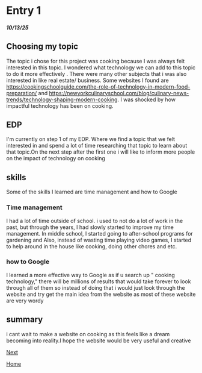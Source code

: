 # Entry 1
##### 10/13/25
##  Choosing my topic

The topic i chose for this project was cooking because I was always felt interested in this topic. I wondered  what technology we can add to this topic to do it more effectively . There were many other subjects that i was also interested in like real estate/ business. Some websites I found are https://cookingschoolguide.com/the-role-of-technology-in-modern-food-preparation/ and https://newyorkculinaryschool.com/blog/culinary-news-trends/technology-shaping-modern-cooking. I was shocked by how impactful technology has been on cooking.

## EDP
I'm currently on step 1 of my EDP. Where we find a topic that we felt interested in and spend a lot of time researching that topic to learn about that topic.On the next step after the first one i will like to inform more people on the impact of technology on cooking


## skills
Some of the skills I learned are time management and how to Google 

### Time management 

I had a lot of time outside of school. i used to not do a lot of work in the past, but through the years, I had slowly started to improve my time management. In middle school, I started going to after-school programs for gardening and Also, instead of wasting time playing video games, I started to help around in the house like cooking, doing other chores and etc.


### how to Google
I learned a more effective way to Google as if u search up " cooking technology," there will be millions of results that would take forever to look through all of them so instead of doing that i would just look through the website and try get the main idea from the website as most of these website are very wordy

## summary 
i cant wait to make a website on cooking as this feels like a dream becoming into reality.I hope the website would be very useful and creative 

[Next](entry02.md)

[Home](../README.md)
